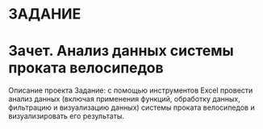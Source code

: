 # ЗАДАНИЕ
# Зачет. Анализ данных системы проката велосипедов

Описание проекта
Задание: с помощью инструментов Excel провести анализ данных (включая применения функций, обработку данных, фильтрацию и визуализацию данных) системы проката велосипедов и визуализировать его результаты.
